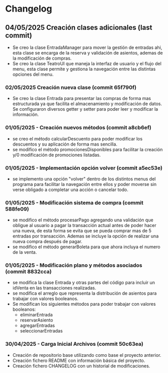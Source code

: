 # Changelog

## 04/05/2025 Creación clases adicionales (last commit)
- Se creo la clase EntradaManager para mover la gestión de entradas ahi, esta clase se encarga de la reserva y
  validación de asientos, ademas de la modificación de compras.
- Se creo la clase TeatroUI que maneja la interfaz de usuario y el flujo del menu, esta clase permite y gestiona
  la navegación entre las distintas opciones del menu.

### 02/05/2025 Creación nueva clase (commit 65f790f)
- Se creo la clase Entrada para presentar las compras de forma mas estructurada ya que facilita el almacenamiento
  y modificación de datos. Se configuraron diversos getter y setter para poder leer y modificar la información.


### 01/05/2025 - Creación nuevos métodos (commit a8cb6ef)
- se creo el método calcularDescuento para poder modificar los descuentos y su aplicación de forma mas sencilla.
- se modifico el método promocionesDisponibles para facilitar la creación y/0 modificación de promociones listadas.

### 01/05/2025 - Implementación opción volver (commit a5ec53e)
- se implemento una opción "volver" dentro de los distintos menus del programa para facilitar la
  navegación entre ellos y poder moverse sin verse obligado a completar una acción o cancelar todo.

### 01/05/2025 - Modificación sistema de compra (commit 588fe09)
- se modifico el método procesarPago agregando una validación que obligue al usuario a pagar la
  transacción actual antes de poder hacer una nueva, de esta forma se evita que se pueda comprar mas de 5 entradas por 
  transacción. Ademas se incluye la opción de realizar una nueva compra después de pagar.
- se modifico el método generarBoleta para que ahora incluya el numero de la venta.

### 01/05/2025 - Modificación plano y métodos asociados (commit 8832cca)
- se modifica la clase Entrada y otras partes del código para incluir un idVenta en las transacciones realizadas.
- se modifica el arreglo que representa la distribución de asientos para trabajar con valores booleanos.
- Se modifican los siguientes métodos para poder trabajar con valores booleanos:
    - eliminarEntrada
    - reservarAsiento
    - agregarEntradas
    - seleccionarEntradas

### 30/04/2025 - Carga Inicial Archivos (commit 50c63ea)
- Creación de repositorio base utilizando como base el proyecto anterior.
- Creación fichero README con información básica del proyecto.
- Creación fichero CHANGELOG con un historial de modificaciones.
